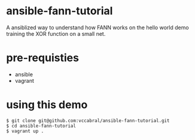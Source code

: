 # ansible-fann-tutorial
A ansiblized way to understand how FANN works on the hello world demo training the XOR function on a small net.

# pre-requisties
 * ansible
 * vagrant

# using this demo

```
$ git clone git@github.com:vccabral/ansible-fann-tutorial.git  
$ cd ansible-fann-tutorial  
$ vagrant up . 
```

